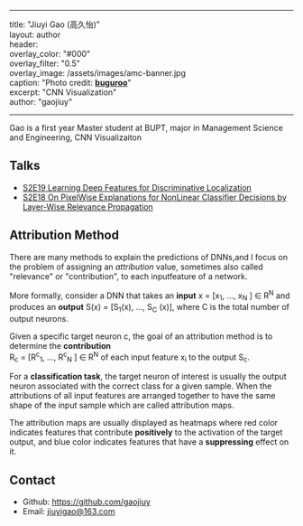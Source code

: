 
---
title: "Jiuyi Gao (高久怡)"  
layout: author  
header:  
  overlay_color: "#000"  
  overlay_filter: "0.5"  
  overlay_image: /assets/images/amc-banner.jpg  
  caption: "Photo credit: [**buguroo**](<"https://www.buguroo.com/en/blog/to    pic/ai>)"  
excerpt: "CNN Visualization"  
author: "gaojiuy"  

---

Gao is a first year Master student at BUPT, major in Management Science and Engineering, CNN Visualizaiton  

## Talks

- [S2E19 Learning Deep Features for Discriminative Localization](<"https://ai-ml.club/events/seminar-meeting-minutes-2-19/">)  
- [S2E18 On PixelWise Explanations for NonLinear Classifier Decisions by Layer-Wise Relevance Propagation](<"https://ai-ml.club/events/seminar-meeting-minutes-2-18/">)  

## Attribution Method

There are many methods to explain the predictions of DNNs,and I focus on the problem of assigning an *attribution* value, sometimes also called "relevance" or "contribution", to each inputfeature of a network.  

More formally, consider a DNN that takes an **input** x = [x<sub>1</sub>, ..., x<sub>N</sub> ] ∈ R<sup>N</sup> and produces an **output** S(x) = [S<sub>1</sub>(x), ..., S<sub>C</sub> (x)],
where C is the total number of output neurons.  

Given a specific target neuron c, the goal of an attribution method is to determine the **contribution**  
R<sub>c</sub> = [R<sup>c</sup><sub>1</sub>, ..., R<sup>c</sup><sub>N</sub> ] ∈ R<sup>N</sup> of each input feature x<sub>i</sub> to the output S<sub>c</sub>.    

For a **classification task**, the target neuron of interest is usually the output neuron associated with the correct class for a given sample. When the attributions of all input features are arranged together to have the same shape of the input sample which are called attribution maps.  

The attribution maps are usually displayed as heatmaps where red color indicates features that contribute **positively** to the activation of the target output, and blue color indicates features that have a **suppressing** effect on it.  

## Contact

- Github: <https://github.com/gaojiuy>  
- Email: <jiuyigao@163.com>  

